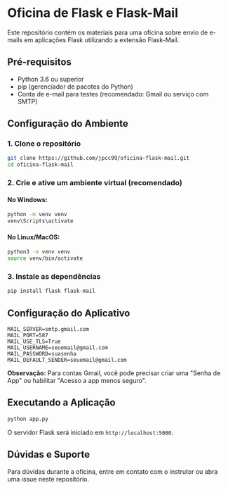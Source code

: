 # Oficina de Flask e Flask-Mail

Este repositório contém os materiais para uma oficina sobre envio de e-mails em aplicações Flask utilizando a extensão Flask-Mail.

## Pré-requisitos

- Python 3.6 ou superior
- pip (gerenciador de pacotes do Python)
- Conta de e-mail para testes (recomendado: Gmail ou serviço com SMTP)

## Configuração do Ambiente

### 1. Clone o repositório
```bash
git clone https://github.com/jpcc99/oficina-flask-mail.git
cd oficina-flask-mail
```

### 2. Crie e ative um ambiente virtual (recomendado)
#### No Windows:
```bash
python -m venv venv
venv\Scripts\activate
```

#### No Linux/MacOS:
```bash
python3 -m venv venv
source venv/bin/activate
```

### 3. Instale as dependências
```bash
pip install flask flask-mail
```

## Configuração do Aplicativo

```env
MAIL_SERVER=smtp.gmail.com
MAIL_PORT=587
MAIL_USE_TLS=True
MAIL_USERNAME=seuemail@gmail.com
MAIL_PASSWORD=suasenha
MAIL_DEFAULT_SENDER=seuemail@gmail.com
```

**Observação:** Para contas Gmail, você pode precisar criar uma "Senha de App" ou habilitar "Acesso a app menos seguro".

## Executando a Aplicação

```bash
python app.py
```

O servidor Flask será iniciado em `http://localhost:5000`.

## Dúvidas e Suporte

Para dúvidas durante a oficina, entre em contato com o instrutor ou abra uma issue neste repositório.
